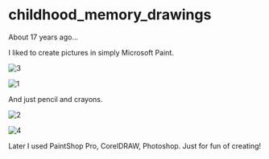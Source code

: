 # childhood_memory_drawings

About 17 years ago...

I liked to create pictures in simply Microsoft Paint.

![3](https://user-images.githubusercontent.com/72028760/133927710-9b48ca4a-7715-49c8-807a-657290c2d555.jpg)

![1](https://user-images.githubusercontent.com/72028760/133927715-007be7a4-2e89-4702-a6dd-8b283154bd89.jpg)

And just pencil and crayons.

![2](https://user-images.githubusercontent.com/72028760/133927822-48fded1d-5081-432e-8eab-5661b6e7eb56.jpg)

![4](https://user-images.githubusercontent.com/72028760/133927826-e3b7ef42-86cf-48c8-ba35-d78533c14018.jpg)

Later I used PaintShop Pro, CorelDRAW, Photoshop. Just for fun of creating!
